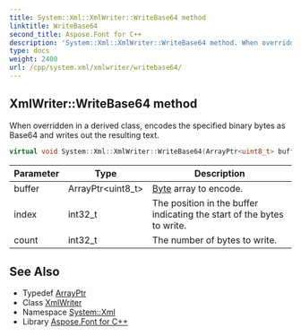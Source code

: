 ```yaml
---
title: System::Xml::XmlWriter::WriteBase64 method
linktitle: WriteBase64
second_title: Aspose.Font for C++
description: 'System::Xml::XmlWriter::WriteBase64 method. When overridden in a derived class, encodes the specified binary bytes as Base64 and writes out the resulting text in C++.'
type: docs
weight: 2400
url: /cpp/system.xml/xmlwriter/writebase64/
---
```

## XmlWriter::WriteBase64 method


When overridden in a derived class, encodes the specified binary bytes as Base64 and writes out the resulting text.

```cpp
virtual void System::Xml::XmlWriter::WriteBase64(ArrayPtr<uint8_t> buffer, int32_t index, int32_t count)=0
```


| Parameter | Type | Description |
| --- | --- | --- |
| buffer | ArrayPtr\<uint8_t\> | [Byte](../../../system/byte/) array to encode. |
| index | int32_t | The position in the buffer indicating the start of the bytes to write. |
| count | int32_t | The number of bytes to write. |

## See Also

* Typedef [ArrayPtr](../../../system/arrayptr/)
* Class [XmlWriter](../)
* Namespace [System::Xml](../../)
* Library [Aspose.Font for C++](../../../)
